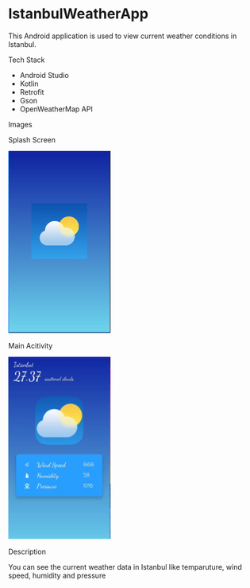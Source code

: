 # IstanbulWeatherApp

This Android application is used to view current weather conditions in Istanbul.

Tech Stack

- Android Studio
- Kotlin
- Retrofit
- Gson
- OpenWeatherMap API

Images

Splash Screen 

![Splash Screen](IstanbulWeatherAppSplash%201.png)

Main Acitivity

![Main Activity](IstanbulWeatherAppMain%201.png)

Description

You can see the current weather data in Istanbul like temparuture, wind speed, humidity and pressure

